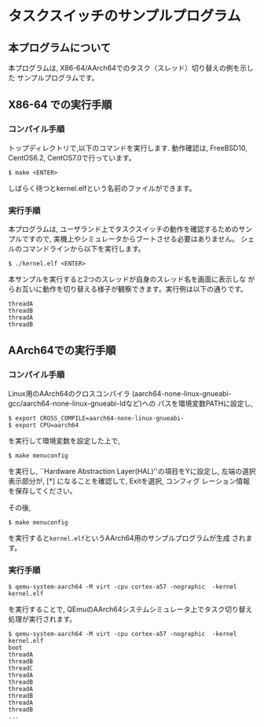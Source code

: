 # タスクスイッチのサンプルプログラム
## 本プログラムについて

本プログラムは, X86-64/AArch64でのタスク（スレッド）切り替えの例を示した
サンプルプログラムです。

## X86-64 での実行手順
### コンパイル手順
トップディレクトリで,以下のコマンドを実行します. 動作確認は, FreeBSD10, CentOS6.2, CentOS7.0で行っています。

```shell-session
$ make <ENTER>
```
しばらく待つとkernel.elfという名前のファイルができます。

### 実行手順

本プログラムは, ユーザランド上でタスクスイッチの動作を確認するためのサンプルですので, 実機上やシミュレータからブートさせる必要はありません。
シェルのコマンドラインから以下を実行します。

```shell-session
$ ./kernel.elf <ENTER>
```
本サンプルを実行すると2つのスレッドが自身のスレッド名を画面に表示しな
がらお互いに動作を切り替える様子が観察できます。実行例は以下の通りです。

```
threadA
threadB
threadA
threadB
```

## AArch64での実行手順
### コンパイル手順
Linux用のAArch64のクロスコンパイラ
(aarch64-none-linux-gnueabi-gcc/aarch64-none-linux-gnueabi-ldなど)への
パスを環境変数PATHに設定し,

```shell-session
$ export CROSS_COMPILE=aarch64-none-linux-gnueabi-
$ export CPU=aarch64
```
を実行して環境変数を設定した上で,

```shell-session
$ make menuconfig
```
を実行し, ``Hardware Abstraction Layer(HAL)''の項目をYに設定し, 
左端の選択表示部分が, [*] になることを確認して, Exitを選択, コンフィグ
レーション情報を保存してください。

その後,
```shell-session
$ make menuconfig
```
を実行すると```kernel.elf```というAArch64用のサンプルプログラムが生成
されます。

### 実行手順

```shell-session
$ qemu-system-aarch64 -M virt -cpu cortex-a57 -nographic  -kernel
kernel.elf
```
を実行することで, QEmuのAArch64システムシミュレータ上でタスク切り替え
処理が実行されます。

```shell-session:実行例
$ qemu-system-aarch64 -M virt -cpu cortex-a57 -nographic  -kernel
kernel.elf
boot
threadA
threadB
threadC
threadA
threadB
threadA
threadB
threadA
threadB
...
```

